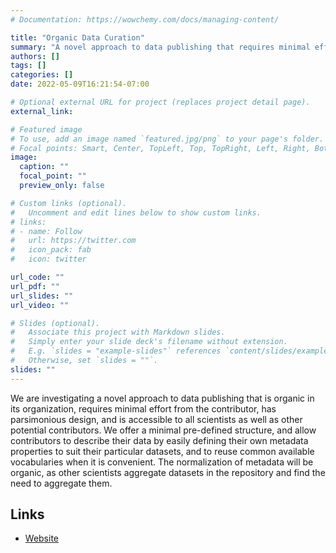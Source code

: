 ```yaml
---
# Documentation: https://wowchemy.com/docs/managing-content/

title: "Organic Data Curation"
summary: "A novel approach to data publishing that requires minimal effort from scientists"
authors: []
tags: []
categories: []
date: 2022-05-09T16:21:54-07:00

# Optional external URL for project (replaces project detail page).
external_link:

# Featured image
# To use, add an image named `featured.jpg/png` to your page's folder.
# Focal points: Smart, Center, TopLeft, Top, TopRight, Left, Right, BottomLeft, Bottom, BottomRight.
image:
  caption: ""
  focal_point: ""
  preview_only: false

# Custom links (optional).
#   Uncomment and edit lines below to show custom links.
# links:
# - name: Follow
#   url: https://twitter.com
#   icon_pack: fab
#   icon: twitter

url_code: ""
url_pdf: ""
url_slides: ""
url_video: ""

# Slides (optional).
#   Associate this project with Markdown slides.
#   Simply enter your slide deck's filename without extension.
#   E.g. `slides = "example-slides"` references `content/slides/example-slides.md`.
#   Otherwise, set `slides = ""`.
slides: ""
---
```

We are investigating a novel approach to data publishing that is organic in its organization, requires minimal effort from the contributor, has parsimonious design, and is accessible to all scientists as well as other potential contributors. We offer a minimal pre-defined structure, and allow contributors to describe their data by easily defining their own metadata properties to suit their particular datasets, and to reuse common available vocabularies when it is convenient. The normalization of metadata will be organic, as other scientists aggregate datasets in the repository and find the need to aggregate them.

## Links

- [Website](https://www.organicdatacuration.org/)